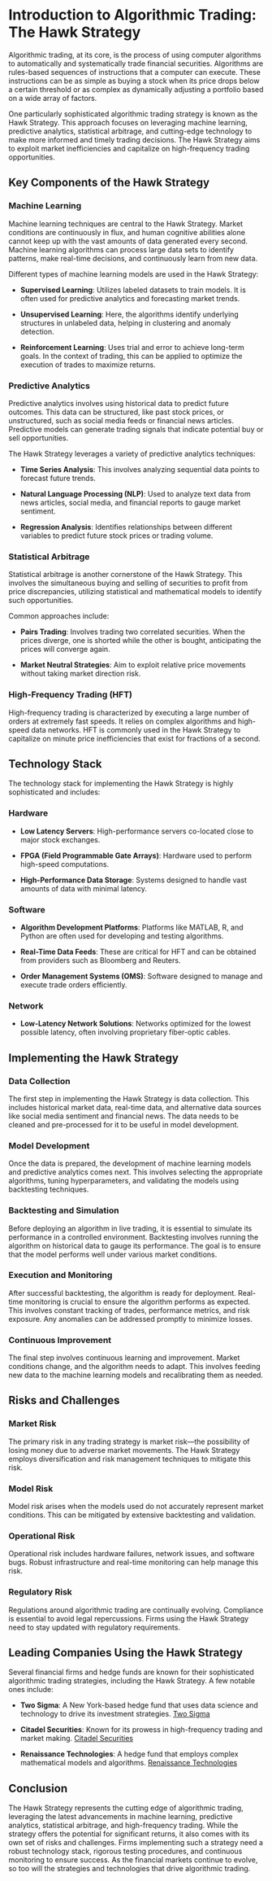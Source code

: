 # Introduction to Algorithmic Trading: The Hawk Strategy

Algorithmic trading, at its core, is the process of using computer algorithms to automatically and systematically trade financial securities. Algorithms are rules-based sequences of instructions that a computer can execute. These instructions can be as simple as buying a stock when its price drops below a certain threshold or as complex as dynamically adjusting a portfolio based on a wide array of factors.

One particularly sophisticated algorithmic trading strategy is known as the Hawk Strategy. This approach focuses on leveraging machine learning, predictive analytics, statistical arbitrage, and cutting-edge technology to make more informed and timely trading decisions. The Hawk Strategy aims to exploit market inefficiencies and capitalize on high-frequency trading opportunities.

## Key Components of the Hawk Strategy

### Machine Learning

Machine learning techniques are central to the Hawk Strategy. Market conditions are continuously in flux, and human cognitive abilities alone cannot keep up with the vast amounts of data generated every second. Machine learning algorithms can process large data sets to identify patterns, make real-time decisions, and continuously learn from new data.

Different types of machine learning models are used in the Hawk Strategy:

- **Supervised Learning**: Utilizes labeled datasets to train models. It is often used for predictive analytics and forecasting market trends.
  
- **Unsupervised Learning**: Here, the algorithms identify underlying structures in unlabeled data, helping in clustering and anomaly detection.
  
- **Reinforcement Learning**: Uses trial and error to achieve long-term goals. In the context of trading, this can be applied to optimize the execution of trades to maximize returns.

### Predictive Analytics

Predictive analytics involves using historical data to predict future outcomes. This data can be structured, like past stock prices, or unstructured, such as social media feeds or financial news articles. Predictive models can generate trading signals that indicate potential buy or sell opportunities.

The Hawk Strategy leverages a variety of predictive analytics techniques:

- **Time Series Analysis**: This involves analyzing sequential data points to forecast future trends.
  
- **Natural Language Processing (NLP)**: Used to analyze text data from news articles, social media, and financial reports to gauge market sentiment.
  
- **Regression Analysis**: Identifies relationships between different variables to predict future stock prices or trading volume.

### Statistical Arbitrage

Statistical arbitrage is another cornerstone of the Hawk Strategy. This involves the simultaneous buying and selling of securities to profit from price discrepancies, utilizing statistical and mathematical models to identify such opportunities.

Common approaches include:

- **Pairs Trading**: Involves trading two correlated securities. When the prices diverge, one is shorted while the other is bought, anticipating the prices will converge again.
  
- **Market Neutral Strategies**: Aim to exploit relative price movements without taking market direction risk.

### High-Frequency Trading (HFT)

High-frequency trading is characterized by executing a large number of orders at extremely fast speeds. It relies on complex algorithms and high-speed data networks. HFT is commonly used in the Hawk Strategy to capitalize on minute price inefficiencies that exist for fractions of a second.

## Technology Stack

The technology stack for implementing the Hawk Strategy is highly sophisticated and includes:

### Hardware

- **Low Latency Servers**: High-performance servers co-located close to major stock exchanges.
  
- **FPGA (Field Programmable Gate Arrays)**: Hardware used to perform high-speed computations.
  
- **High-Performance Data Storage**: Systems designed to handle vast amounts of data with minimal latency.

### Software

- **Algorithm Development Platforms**: Platforms like MATLAB, R, and Python are often used for developing and testing algorithms.
  
- **Real-Time Data Feeds**: These are critical for HFT and can be obtained from providers such as Bloomberg and Reuters.
  
- **Order Management Systems (OMS)**: Software designed to manage and execute trade orders efficiently.

### Network

- **Low-Latency Network Solutions**: Networks optimized for the lowest possible latency, often involving proprietary fiber-optic cables.

## Implementing the Hawk Strategy

### Data Collection

The first step in implementing the Hawk Strategy is data collection. This includes historical market data, real-time data, and alternative data sources like social media sentiment and financial news. The data needs to be cleaned and pre-processed for it to be useful in model development.

### Model Development

Once the data is prepared, the development of machine learning models and predictive analytics comes next. This involves selecting the appropriate algorithms, tuning hyperparameters, and validating the models using backtesting techniques.

### Backtesting and Simulation

Before deploying an algorithm in live trading, it is essential to simulate its performance in a controlled environment. Backtesting involves running the algorithm on historical data to gauge its performance. The goal is to ensure that the model performs well under various market conditions.

### Execution and Monitoring

After successful backtesting, the algorithm is ready for deployment. Real-time monitoring is crucial to ensure the algorithm performs as expected. This involves constant tracking of trades, performance metrics, and risk exposure. Any anomalies can be addressed promptly to minimize losses.

### Continuous Improvement

The final step involves continuous learning and improvement. Market conditions change, and the algorithm needs to adapt. This involves feeding new data to the machine learning models and recalibrating them as needed.

## Risks and Challenges

### Market Risk

The primary risk in any trading strategy is market risk—the possibility of losing money due to adverse market movements. The Hawk Strategy employs diversification and risk management techniques to mitigate this risk.

### Model Risk

Model risk arises when the models used do not accurately represent market conditions. This can be mitigated by extensive backtesting and validation.

### Operational Risk

Operational risk includes hardware failures, network issues, and software bugs. Robust infrastructure and real-time monitoring can help manage this risk.

### Regulatory Risk

Regulations around algorithmic trading are continually evolving. Compliance is essential to avoid legal repercussions. Firms using the Hawk Strategy need to stay updated with regulatory requirements.

## Leading Companies Using the Hawk Strategy

Several financial firms and hedge funds are known for their sophisticated algorithmic trading strategies, including the Hawk Strategy. A few notable ones include:

- **Two Sigma**: A New York-based hedge fund that uses data science and technology to drive its investment strategies. [Two Sigma](https://www.twosigma.com/)

- **Citadel Securities**: Known for its prowess in high-frequency trading and market making. [Citadel Securities](https://www.citadelsecurities.com/)

- **Renaissance Technologies**: A hedge fund that employs complex mathematical models and algorithms. [Renaissance Technologies](https://www.rentec.com/)

## Conclusion

The Hawk Strategy represents the cutting edge of algorithmic trading, leveraging the latest advancements in machine learning, predictive analytics, statistical arbitrage, and high-frequency trading. While the strategy offers the potential for significant returns, it also comes with its own set of risks and challenges. Firms implementing such a strategy need a robust technology stack, rigorous testing procedures, and continuous monitoring to ensure success. As the financial markets continue to evolve, so too will the strategies and technologies that drive algorithmic trading.